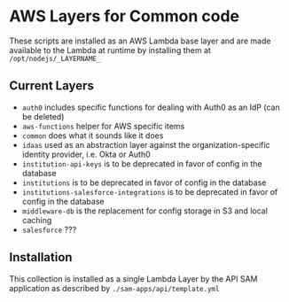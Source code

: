 # AWS Layers for Common code
These scripts are installed as an AWS Lambda base layer and are made available
to the Lambda at runtime by installing them at `/opt/nodejs/_LAYERNAME_`

## Current Layers
- `auth0` includes specific functions for dealing with Auth0 as an IdP (can be deleted)
- `aws-functions` helper for AWS specific items
- `common` does what it sounds like it does
- `idaas` used as an abstraction layer against the organization-specific identity provider, i.e. Okta or Auth0
- `institution-api-keys` is to be deprecated in favor of config in the database
- `institutions` is to be deprecated in favor of config in the database
- `institutions-salesforce-integrations` is to be deprecated in favor of config in the database
- `middleware-db` is the replacement for config storage in S3 and local caching
- `salesforce` ???

## Installation
This collection is installed as a single Lambda Layer by the API SAM application
as described by `./sam-apps/api/template.yml`